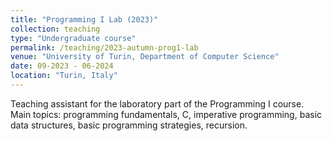 ```yaml
---
title: "Programming I Lab (2023)"
collection: teaching
type: "Undergraduate course"
permalink: /teaching/2023-autumn-prog1-lab
venue: "University of Turin, Department of Computer Science"
date: 09-2023 - 06-2024
location: "Turin, Italy"
---
```


Teaching assistant for the laboratory part of the Programming I course. Main topics: programming fundamentals, C, imperative programming, basic data structures, basic programming strategies, recursion.

<!-- Heading 1
======

Heading 2
======

Heading 3
====== -->